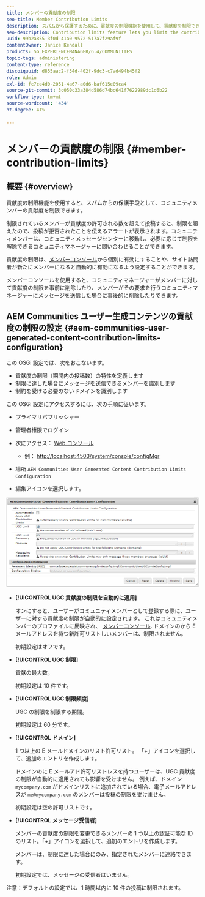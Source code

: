 ```yaml
---
title: メンバーの貢献度の制限
seo-title: Member Contribution Limits
description: スパムから保護するために、貢献度の制限機能を使用して、貢献度を制限できます
seo-description: Contribution limits feature lets you limit the contributions to protect against spam
uuid: 99b2a855-3f0d-41a0-9572-517a7f29af9f
contentOwner: Janice Kendall
products: SG_EXPERIENCEMANAGER/6.4/COMMUNITIES
topic-tags: administering
content-type: reference
discoiquuid: d855aac2-f34d-402f-9dc3-c7ad494b45f2
role: Admin
exl-id: fc7ce4d0-2051-4a67-a0d6-baf615e09ca4
source-git-commit: 3c050c33a384d586d74bd641f7622989dc1d6b22
workflow-type: tm+mt
source-wordcount: '434'
ht-degree: 41%

---
```


# メンバーの貢献度の制限 {#member-contribution-limits}

## 概要 {#overview}

貢献度の制限機能を使用すると、スパムからの保護手段として、コミュニティメンバーの貢献度を制限できます。

制限されているメンバーが貢献度の許可される数を超えて投稿すると、制限を超えたので、投稿が拒否されたことを伝えるアラートが表示されます。コミュニティメンバーは、コミュニティメッセージセンターに移動し、必要に応じて制限を解除できるコミュニティマネージャーに問い合わせることができます。

貢献度の制限は、[メンバーコンソール](members.md)から個別に有効にすることや、サイト訪問者が新たにメンバーになると自動的に有効になるよう設定することができます。

メンバーコンソールを使用すると、コミュニティマネージャーがメンバーに対して貢献度の制限を事前に削除したり、メンバーがその要求を行うコミュニティマネージャーにメッセージを送信した場合に事後的に削除したりできます。

## AEM Communities ユーザー生成コンテンツの貢献度の制限の設定 {#aem-communities-user-generated-content-contribution-limits-configuration}

この OSGi 設定では、次をおこないます。

* 貢献度の制限（期間内の投稿数）の特性を定義します
* 制限に達した場合にメッセージを送信できるメンバーを識別します
* 制約を受ける必要のないドメインを識別します

この OSGi 設定にアクセスするには、次の手順に従います。

* プライマリパブリッシャー
* 管理者権限でログイン
* 次にアクセス： [Web コンソール](../../help/sites-deploying/configuring-osgi.md)

   * 例： [http://localhost:4503/system/console/configMgr](http://localhost:4503/system/console/configMgr)

* 場所 `AEM Communities User Generated Content Contribution Limits Configuration`
* 編集アイコンを選択します。

![chlimage_1-127](assets/chlimage_1-127.png)

* **[!UICONTROL UGC 貢献度の制限を自動的に適用]**

   オンにすると、ユーザーがコミュニティメンバーとして登録する際に、ユーザーに対する貢献度の制限が自動的に設定されます。 これはコミュニティメンバーのプロファイルに反映され、 [メンバーコンソール](members.md). ドメインのから E メールアドレスを持つ新許可リストしいメンバーは、制限されません。

   初期設定はオフです。

* **[!UICONTROL UGC 制限]**

   貢献の最大数。

   初期設定は 10 件です。

* **[!UICONTROL UGC 制限頻度]**

   UGC の制限を制限する期間。

   初期設定は 60 分です。

* **[!UICONTROL ドメイン]**

   1 つ以上の E メールドメインのリスト許可リスト。 「+」アイコンを選択して、追加のエントリを作成します。

   ドメインのに E メールアド許可リストレスを持つユーザーは、UGC 貢献度の制限が自動的に適用されても影響を受けません。 例えば、ドメイン `mycompany.com` がドメインリストに追加されている場合、電子メールアドレスが `me@mycompany.com` のメンバーは投稿の制限を受けません。

   初期設定は空の許可リストです。

* **[!UICONTROL メッセージ受信者]**

   メンバーの貢献度の制限を変更できるメンバーの 1 つ以上の認証可能な ID のリスト。「+」アイコンを選択して、追加のエントリを作成します。

   メンバーは、制限に達した場合にのみ、指定されたメンバーに連絡できます。

   初期設定では、メッセージの受信者はいません。

注意：デフォルトの設定では、1 時間以内に 10 件の投稿に制限されます。
